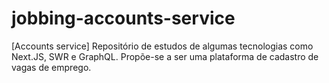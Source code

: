 # jobbing-accounts-service
[Accounts service] Repositório de estudos de algumas tecnologias como Next.JS, SWR e GraphQL. Propõe-se a ser uma plataforma de cadastro de vagas de emprego.
